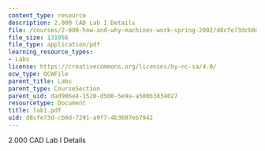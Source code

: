 ```yaml
---
content_type: resource
description: 2.000 CAD Lab I Details
file: /courses/2-000-how-and-why-machines-work-spring-2002/d8cfe73dcb0d7291a9f74b3607eb7942_lab1.pdf
file_size: 131056
file_type: application/pdf
learning_resource_types:
- Labs
license: https://creativecommons.org/licenses/by-nc-sa/4.0/
ocw_type: OCWFile
parent_title: Labs
parent_type: CourseSection
parent_uid: dad906e4-1520-d508-5e9a-a500b3834027
resourcetype: Document
title: lab1.pdf
uid: d8cfe73d-cb0d-7291-a9f7-4b3607eb7942
---
```

2.000 CAD Lab I Details